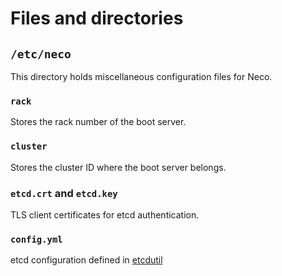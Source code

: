 Files and directories
=====================

`/etc/neco`
-----------

This directory holds miscellaneous configuration files for Neco.

### `rack`

Stores the rack number of the boot server.

### `cluster`

Stores the cluster ID where the boot server belongs.

### `etcd.crt` and `etcd.key`

TLS client certificates for etcd authentication.

### `config.yml`

etcd configuration defined in [etcdutil][]

[etcdutil]: https://github.com/cybozu-go/etcdutil
